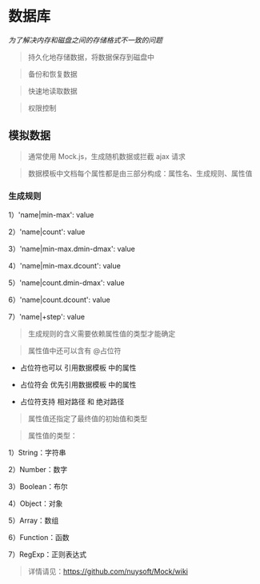 # 数据库

_为了解决内存和磁盘之间的存储格式不一致的问题_

> 持久化地存储数据，将数据保存到磁盘中

> 备份和恢复数据

> 快速地读取数据

> 权限控制

## 模拟数据

> 通常使用 Mock.js，生成随机数据或拦截 ajax 请求

> 数据模板中文档每个属性都是由三部分构成：属性名、生成规则、属性值

### 生成规则

1）'name|min-max': value

2）'name|count': value

3）'name|min-max.dmin-dmax': value

4）'name|min-max.dcount': value

5）'name|count.dmin-dmax': value

6）'name|count.dcount': value

7）'name|+step': value

> 生成规则的含义需要依赖属性值的类型才能确定

> 属性值中还可以含有 @占位符

- 占位符也可以 引用数据模板 中的属性

- 占位符会 优先引用数据模板 中的属性

- 占位符支持 相对路径 和 绝对路径

> 属性值还指定了最终值的初始值和类型

> 属性值的类型：

1）String：字符串

2）Number：数字

3）Boolean：布尔

4）Object：对象

5）Array：数组

6）Function：函数

7）RegExp：正则表达式

> 详情请见：https://github.com/nuysoft/Mock/wiki
